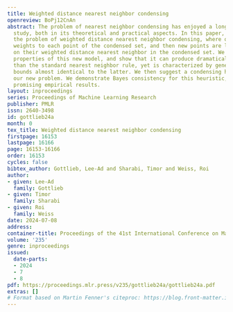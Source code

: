 ```yaml
---
title: Weighted distance nearest neighbor condensing
openreview: BoPj12CnAn
abstract: The problem of nearest neighbor condensing has enjoyed a long history of
  study, both in its theoretical and practical aspects. In this paper, we introduce
  the problem of weighted distance nearest neighbor condensing, where one assigns
  weights to each point of the condensed set, and then new points are labeled based
  on their weighted distance nearest neighbor in the condensed set. We study the theoretical
  properties of this new model, and show that it can produce dramatically better condensing
  than the standard nearest neighbor rule, yet is characterized by generalization
  bounds almost identical to the latter. We then suggest a condensing heuristic for
  our new problem. We demonstrate Bayes consistency for this heuristic, and also show
  promising empirical results.
layout: inproceedings
series: Proceedings of Machine Learning Research
publisher: PMLR
issn: 2640-3498
id: gottlieb24a
month: 0
tex_title: Weighted distance nearest neighbor condensing
firstpage: 16153
lastpage: 16166
page: 16153-16166
order: 16153
cycles: false
bibtex_author: Gottlieb, Lee-Ad and Sharabi, Timor and Weiss, Roi
author:
- given: Lee-Ad
  family: Gottlieb
- given: Timor
  family: Sharabi
- given: Roi
  family: Weiss
date: 2024-07-08
address:
container-title: Proceedings of the 41st International Conference on Machine Learning
volume: '235'
genre: inproceedings
issued:
  date-parts:
  - 2024
  - 7
  - 8
pdf: https://proceedings.mlr.press/v235/gottlieb24a/gottlieb24a.pdf
extras: []
# Format based on Martin Fenner's citeproc: https://blog.front-matter.io/posts/citeproc-yaml-for-bibliographies/
---
```

